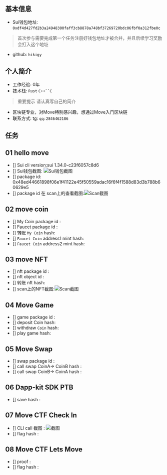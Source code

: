 ## 基本信息
- Sui钱包地址: `0xdf4d427fd2b3a24948300faff3cb8878a748bf37269720bdc06fbf0a312fbe0c`
> 首次参与需要完成第一个任务注册好钱包地址才被合并，并且后续学习奖励会打入这个地址
- github: `hikigy`

## 个人简介
- 工作经验: 0年
- 技术栈: `Rust` `C++``C`
> 重要提示 请认真写自己的简介
- 区块链专业，对Move特别感兴趣，想通过Move入门区块链
- 联系方式: tg: `qq:2846462186` 

## 任务

##   01 hello move  
- [] Sui cli version:sui 1.34.0-c23f6057c8d6
- [] Sui钱包截图: ![Sui钱包截图]( C:\Users\28464\Desktop\hikigy\image\scan.jpg  )
- [] package id: 0x48ed44661898f06e1f41122e45f50559adac16f6f4f1588d83d3b788b60629e5
- [] package id 在 scan上的查看截图:![Scan截图](C:\Users\28464\Desktop\hikigy\image\image.png)

##   02 move coin
- [] My Coin package id : 
- [] Faucet package id : 
- [] 转账 `My Coin` hash:
- [] `Faucet Coin` address1 mint hash:
- [] `Faucet Coin` address2 mint hash:

##   03 move NFT
- [] nft package id :
- [] nft object id : 
- [] 转账 nft  hash:
- [] scan上的NFT截图:![Scan截图](./images/你的图片地址)

##   04 Move Game
- [] game package id :
- [] deposit Coin hash:
- [] withdraw `Coin` hash:
- [] play game hash:

##   05 Move Swap
- [] swap package id :
- [] call swap CoinA-> CoinB  hash :
- [] call swap CoinB-> CoinA  hash :

##   06 Dapp-kit SDK PTB
- [] save hash :

##   07 Move CTF Check In
- [] CLI call 截图 : ![截图](./images/你的图片地址)
- [] flag hash :

##   08 Move CTF Lets Move
- [] proof : 
- [] flag hash :
